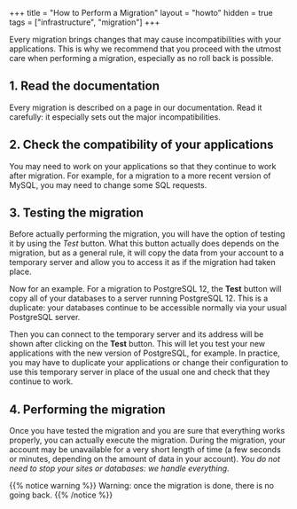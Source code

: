 +++
title = "How to Perform a Migration"
layout = "howto"
hidden = true
tags = ["infrastructure", "migration"]
+++

Every migration brings changes that may cause incompatibilities with your applications. This is why we recommend that you proceed with the utmost care when performing a migration, especially as no roll back is possible.

## 1. Read the documentation

Every migration is described on a page in our documentation. Read it carefully: it especially sets out the major incompatibilities.

## 2. Check the compatibility of your applications

You may need to work on your applications so that they continue to work after migration. For example, for a migration to a more recent version of MySQL, you may need to change some SQL requests.

## 3. Testing the migration

Before actually performing the migration, you will have the option of testing it by using the *Test* button. What this button actually does depends on the migration, but as a general rule, it will copy the data from your account to a temporary server and allow you to access it as if the migration had taken place.

Now for an example. For a migration to PostgreSQL 12, the **Test** button will copy all of your databases to a server running PostgreSQL 12. This is a duplicate: your databases continue to be accessible normally via your usual PostgreSQL server.

Then you can connect to the temporary server and its address will be shown after clicking on the **Test** button. This will let you test your new applications with the new version of PostgreSQL, for example. In practice, you may have to duplicate your applications or change their configuration to use this temporary server in place of the usual one and check that they continue to work.

## 4. Performing the migration

Once you have tested the migration and you are sure that everything works properly, you can actually execute the migration. During the migration, your account may be unavailable for a very short length of time (a few seconds or minutes, depending on the amount of data in your account). *You do not need to stop your sites or databases: we handle everything*.

{{% notice warning %}}
Warning: once the migration is done, there is no going back.
{{% /notice %}}
